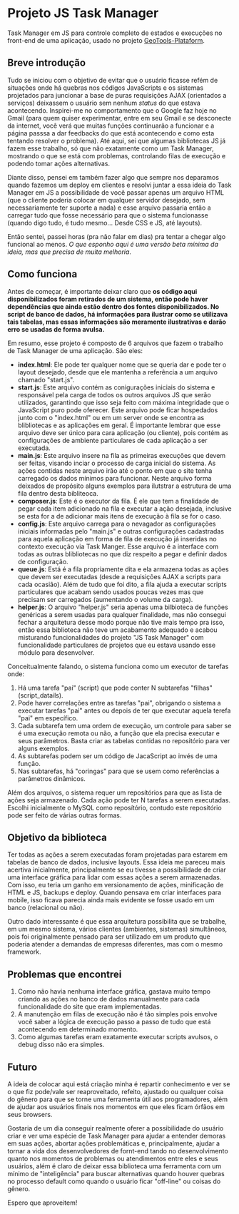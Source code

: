 # Projeto JS Task Manager

Task Manager em JS para controle completo de estados e execuções no front-end de uma aplicação, usado no projeto [GeoTools-Plataform](https://github.com/aleemerich/GeoTools-Plataform).

## Breve introdução

Tudo se iniciou com o objetivo de evitar que o usuário ficasse refém de situações onde há quebras nos códigos JavaScripts e os sistemas projetados para juncionar a base de puras requisições AJAX (orientados a serviços) deixassem o usuário sem nenhum _status_ do que estava acontecendo. Inspirei-me no comportamento que o Google faz hoje no Gmail (para quem quiser experimentar, entre em seu Gmail e se desconecte da internet, você verá que muitas funções continuarão a funcionar e a página passsa a dar feedbacks do que está acontecendo e como esta tentando resolver o problema). Até aqui, sei que algumas bibliotecas JS já fazem esse trabalho, só que não exatamente como um Task Manager, mostrando o que se está com problemas, controlando filas de execução e podendo tomar ações alternativas. 

Diante disso, pensei em também fazer algo que sempre nos deparamos quando fazemos um deploy em clientes e resolvi juntar a essa ideia do Task Manager em JS a possibilidade de você passar apenas um arquivo HTML (que o cliente poderia colocar em qualquer servidor desejado, sem necessariamente ter suporte a nada) e esse arquivo passaria então a carregar tudo que fosse necessário para que o sistema funcionasse (quando digo tudo, é tudo mesmo... Desde CSS e JS, até layouts). 

Então sentei, passei horas (pra não falar em dias) pra tentar a chegar algo funcional ao menos. _O que esponho aqui é uma versão beta mínima da ideia, mas que precisa de muita melhoria_.

## Como funciona

Antes de começar, é importante deixar claro que __os código aqui disponibilizados foram retirados de um sistema, então pode haver dependências que ainda estão dentro dos fontes disponibilizados. No script de banco de dados, há informações para ilustrar como se utilizava tais tabelas, mas essas informações são meramente ilustrativas e darão erro se usadas de forma avulsa.__ 

Em resumo, esse projeto é composto de 6 arquivos que fazem o trabalho de Task Manager de uma aplicação. São eles:
- __index.html__: Ele pode ter qualquer nome que se queria dar e pode ter o layout desejado, desde que ele mantenha a referência a um arquivo chamado "start.js".
- __start.js__: Este arquivo contém as conigurações iniciais do sistema e responsável pela carga de todos os outros arquivos JS que serão utilizados, garantindo que isso seja feito com máxima integridade que o JavaScript puro pode oferecer. Este arquivo pode ficar hospedados junto com o "index.html" ou em um server onde se encontra as blibliotecas e as aplicações em geral. É importante lembrar que esse arquivo deve ser único para cara aplicação (ou cliente), pois contém as configurações de ambiente particulares de cada aplicação a ser executada.
- __main.js__: Este arquivo insere na fila as primeiras execuções que devem ser feitas, visando inciar o processo de carga inicial do sistema. As ações contidas neste arquivo irão até o ponto em que o site tenha carregado os dados mínimos para funcionar. Neste arquivo forma deixados de propósito alguns exemplos para ilutstrar a estrutura de uma fila dentro desta bibliteoca.
- __composer.js__: Este é o executor da fila. É ele que tem a finalidade de pegar cada item adicionado na fila e executar a ação desejada, inclusive se esta for a de adicionar mais itens de execução à fila se for o caso.
- __config.js__: Este arquivo carrega para o nevagador as configurações iniciais informadas pelo "main.js" e outras  configurações cadastradas para aquela aplicação em forma de fila de execução já inseridas no contexto execução via Task Manger. Esse arquivo é a interface com todas as outras blibliotecas no que diz respeito a pegar e definir dados de configuração.
- __queue.js__: Está é a fila propriamente dita e ela armazena todas as ações que devem ser executadas (desde a requisições AJAX a scripts para cada ocasião). Além de tudo que foi dito, a fila ajuda a executar scripts particulares que acabam sendo usados poucas vezes mas que precisam ser carregados (aumentando o volume da carga).
- __helper.js__: O arquivo "helper.js" seria apenas uma bilbioteca de funções genéricas a serem usadas para qualquer finalidade, mas não consegui fechar a arquitetura desse modo porque não tive mais tempo pra isso, então essa biblioteca não teve um acabamento adequado e acabou misturando funcionalidades do projeto "JS Task Manager" com funcionalidade particulares de projetos que eu estava usando esse módulo para desenvolver.

Conceitualmente falando, o sistema funciona como um executor de tarefas onde:

1. Há uma tarefa "pai" (script) que pode conter N subtarefas "filhas" (script_datails).
2. Pode haver correlações entre as tarefas "pai", obrigando o sistema a executar tarefas "pai" antes ou depois de ter que executar aquela terefa "pai" em específico.
3. Cada subtarefa tem uma ordem de execução, um controle para saber se é uma execução remota ou não, a função que ela precisa executar e seus parâmetros. Basta criar as tabelas contidas no repositório para ver alguns exemplos.
4. As subtarefas podem ser um código de JacaScript ao invés de uma função.
5. Nas subtarefas, há "coringas" para que se usem como referências a parâmetros dinâmicos.


Além dos arquivos, o sistema requer um reposítórios para que as lista de ações seja armazenado. Cada ação pode ter N tarefas a serem executadas. Escolhi inicialmente o MySQL como reposítório, contudo este repositório pode ser feito de várias outras formas.

## Objetivo da biblioteca

Ter todas as ações a serem executadas foram projetadas para estarem em tabelas de banco de dados, inclusive layouts. Essa ideia me pareceu mais acertiva inicialmente, principalmente se eu tivesse a possibilidade de criar uma interface gráfica para lidar com essas ações a serem armazenadas. Com isso, eu teria um ganho em versionamento de ações, minificação de HTML e JS, backups e deploy. Quando pensava em criar interfaces para mobile, isso ficava parecia ainda mais evidente se fosse usado em um banco (relacional ou não).

Outro dado interessante é que essa  arquitetura possibilita que se trabalhe, em um mesmo sistema, vários clientes (ambientes, sistemas) simultâneos, pois foi originalmente pensado para ser utilizado em um produto que poderia atender a demandas de empresas diferentes, mas com o mesmo framework.

## Problemas que encontrei

1. Como não havia nenhuma interface gráfica, gastava muito tempo criando as ações no banco de dados manualmente para cada funcionalidade do site que eram implementadas.
2. A manutenção em filas de execução não é tão simples pois envolve você saber a lógica de execução passo a passo de tudo que está acontecendo em determinado momento.
3. Como algumas tarefas eram exatamente executar scripts avulsos, o debug disso não era simples.

## Futuro

A ideia de colocar aqui está criação minha é repartir conhecimento e ver se o que fiz pode/vale ser reaproveitado, refeito, ajustado ou qualquer coisa do gênero para que se torne uma ferramenta útil aos programadores, além de ajudar aos usuários finais nos momentos em que eles ficam órfãos em seus browsers. 

Gostaria de um dia conseguir realmente oferer a possibilidade do usuário criar e ver uma espécie de Task Manager para ajudar a entender demoras em suas ações, abortar ações problemáticas e, principalmente, ajudar a tornar a vida dos desenvolvedores de fornt-end tando no desenvolvimento quanto nos momentos de problemas ou atendimentos entre eles e seus usuários, além é claro de deixar essa biblioteca uma ferramenta com um mínimo de "inteligência" para buscar alternativas quando houver quebras no processo default como quando o usuário ficar "off-line" ou coisas do gênero.

Espero que aproveitem!

